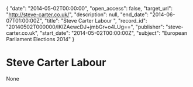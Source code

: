 {
  "date": "2014-05-02T00:00:00", 
  "open_access": false, 
  "target_url": "http://steve-carter.co.uk/", 
  "description": null, 
  "end_date": "2014-06-07T01:00:00Z", 
  "title": "Steve Carter Labour ", 
  "record_id": "20140502T000000/IKlZAewcDJ+jmbGr+o4LUg==", 
  "publisher": "steve-carter.co.uk", 
  "start_date": "2014-05-02T00:00:00Z", 
  "subject": "European Parliament Elections 2014"
}

# Steve Carter Labour 

None